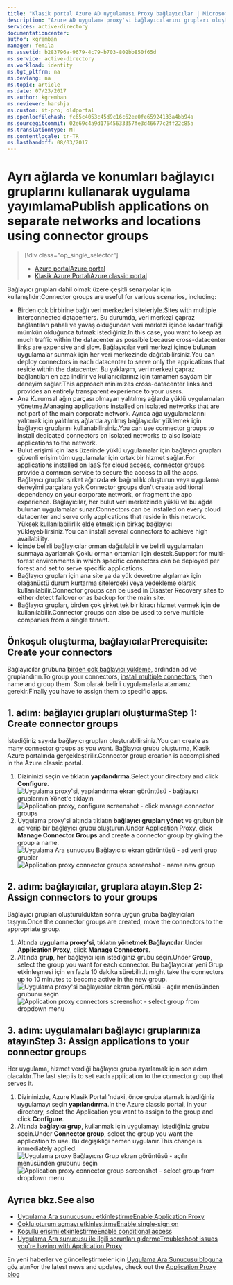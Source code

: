 ```yaml
---
title: "Klasik portal Azure AD uygulaması Proxy bağlayıcılar | Microsoft Docs"
description: "Azure AD uygulama proxy'si bağlayıcılarını grupları oluşturmak ve yönetmek nasıl ele alınmaktadır."
services: active-directory
documentationcenter: 
author: kgremban
manager: femila
ms.assetid: b283796a-9679-4c79-b703-802bb850f65d
ms.service: active-directory
ms.workload: identity
ms.tgt_pltfrm: na
ms.devlang: na
ms.topic: article
ms.date: 07/23/2017
ms.author: kgremban
ms.reviewer: harshja
ms.custom: it-pro; oldportal
ms.openlocfilehash: fc65c4053c45d9c16c62ee0fe65924133a4bb94a
ms.sourcegitcommit: 02e69c4a9d17645633357fe3d46677c2ff22c85a
ms.translationtype: MT
ms.contentlocale: tr-TR
ms.lasthandoff: 08/03/2017
---
```

# <a name="publish-applications-on-separate-networks-and-locations-using-connector-groups"></a><span data-ttu-id="10a1f-103">Ayrı ağlarda ve konumları bağlayıcı gruplarını kullanarak uygulama yayımlama</span><span class="sxs-lookup"><span data-stu-id="10a1f-103">Publish applications on separate networks and locations using connector groups</span></span>
> [!div class="op_single_selector"]
> * [<span data-ttu-id="10a1f-104">Azure portal</span><span class="sxs-lookup"><span data-stu-id="10a1f-104">Azure portal</span></span>](active-directory-application-proxy-connectors-azure-portal.md)
> * [<span data-ttu-id="10a1f-105">Klasik Azure Portalı</span><span class="sxs-lookup"><span data-stu-id="10a1f-105">Azure classic portal</span></span>](active-directory-application-proxy-connectors.md)
>
>

<span data-ttu-id="10a1f-106">Bağlayıcı grupları dahil olmak üzere çeşitli senaryolar için kullanışlıdır:</span><span class="sxs-lookup"><span data-stu-id="10a1f-106">Connector groups are useful for various scenarios, including:</span></span>

* <span data-ttu-id="10a1f-107">Birden çok birbirine bağlı veri merkezleri siteleriyle.</span><span class="sxs-lookup"><span data-stu-id="10a1f-107">Sites with multiple interconnected datacenters.</span></span> <span data-ttu-id="10a1f-108">Bu durumda, veri merkezi çapraz bağlantıları pahalı ve yavaş olduğundan veri merkezi içinde kadar trafiği mümkün olduğunca tutmak istediğiniz.</span><span class="sxs-lookup"><span data-stu-id="10a1f-108">In this case, you want to keep as much traffic within the datacenter as possible because cross-datacenter links are expensive and slow.</span></span> <span data-ttu-id="10a1f-109">Bağlayıcılar veri merkezi içinde bulunan uygulamalar sunmak için her veri merkezinde dağıtabilirsiniz.</span><span class="sxs-lookup"><span data-stu-id="10a1f-109">You can deploy connectors in each datacenter to serve only the applications that reside within the datacenter.</span></span> <span data-ttu-id="10a1f-110">Bu yaklaşım, veri merkezi çapraz bağlantıları en aza indirir ve kullanıcılarınız için tamamen saydam bir deneyim sağlar.</span><span class="sxs-lookup"><span data-stu-id="10a1f-110">This approach minimizes cross-datacenter links and provides an entirely transparent experience to your users.</span></span>
* <span data-ttu-id="10a1f-111">Ana Kurumsal ağın parçası olmayan yalıtılmış ağlarda yüklü uygulamaları yönetme.</span><span class="sxs-lookup"><span data-stu-id="10a1f-111">Managing applications installed on isolated networks that are not part of the main corporate network.</span></span> <span data-ttu-id="10a1f-112">Ayrıca ağa uygulamalarını yalıtmak için yalıtılmış ağlarda ayrılmış bağlayıcılar yüklemek için bağlayıcı gruplarını kullanabilirsiniz.</span><span class="sxs-lookup"><span data-stu-id="10a1f-112">You can use connector groups to install dedicated connectors on isolated networks to also isolate applications to the network.</span></span>
* <span data-ttu-id="10a1f-113">Bulut erişimi için Iaas üzerinde yüklü uygulamalar için bağlayıcı grupları güvenli erişim tüm uygulamalar için ortak bir hizmet sağlar.</span><span class="sxs-lookup"><span data-stu-id="10a1f-113">For applications installed on IaaS for cloud access, connector groups provide a common service to secure the access to all the apps.</span></span> <span data-ttu-id="10a1f-114">Bağlayıcı gruplar şirket ağınızda ek bağımlılık oluşturun veya uygulama deneyimi parçalara yok.</span><span class="sxs-lookup"><span data-stu-id="10a1f-114">Connector groups don't create additional dependency on your corporate network, or fragment the app experience.</span></span> <span data-ttu-id="10a1f-115">Bağlayıcılar, her bulut veri merkezinde yüklü ve bu ağda bulunan uygulamalar sunar.</span><span class="sxs-lookup"><span data-stu-id="10a1f-115">Connectors can be installed on every cloud datacenter and serve only applications that reside in this network.</span></span> <span data-ttu-id="10a1f-116">Yüksek kullanılabilirlik elde etmek için birkaç bağlayıcı yükleyebilirsiniz.</span><span class="sxs-lookup"><span data-stu-id="10a1f-116">You can install several connectors to achieve high availability.</span></span>
* <span data-ttu-id="10a1f-117">İçinde belirli bağlayıcılar orman dağıtılabilir ve belirli uygulamaları sunmaya ayarlamak Çoklu orman ortamları için destek.</span><span class="sxs-lookup"><span data-stu-id="10a1f-117">Support for multi-forest environments in which specific connectors can be deployed per forest and set to serve specific applications.</span></span>
* <span data-ttu-id="10a1f-118">Bağlayıcı grupları için ana site ya da yük devretme algılamak için olağanüstü durum kurtarma sitelerdeki veya yedekleme olarak kullanılabilir.</span><span class="sxs-lookup"><span data-stu-id="10a1f-118">Connector groups can be used in Disaster Recovery sites to either detect failover or as backup for the main site.</span></span>
* <span data-ttu-id="10a1f-119">Bağlayıcı grupları, birden çok şirket tek bir kiracı hizmet vermek için de kullanılabilir.</span><span class="sxs-lookup"><span data-stu-id="10a1f-119">Connector groups can also be used to serve multiple companies from a single tenant.</span></span>

## <a name="prerequisite-create-your-connectors"></a><span data-ttu-id="10a1f-120">Önkoşul: oluşturma, bağlayıcılar</span><span class="sxs-lookup"><span data-stu-id="10a1f-120">Prerequisite: Create your connectors</span></span>
<span data-ttu-id="10a1f-121">Bağlayıcılar grubuna [birden çok bağlayıcı yükleme](active-directory-application-proxy-enable.md), ardından ad ve gruplandırın.</span><span class="sxs-lookup"><span data-stu-id="10a1f-121">To group your connectors, [install multiple connectors](active-directory-application-proxy-enable.md), then name and group them.</span></span> <span data-ttu-id="10a1f-122">Son olarak belirli uygulamalarla atamanız gerekir.</span><span class="sxs-lookup"><span data-stu-id="10a1f-122">Finally you have to assign them to specific apps.</span></span>

## <a name="step-1-create-connector-groups"></a><span data-ttu-id="10a1f-123">1. adım: bağlayıcı grupları oluşturma</span><span class="sxs-lookup"><span data-stu-id="10a1f-123">Step 1: Create connector groups</span></span>
<span data-ttu-id="10a1f-124">İstediğiniz sayıda bağlayıcı grupları oluşturabilirsiniz.</span><span class="sxs-lookup"><span data-stu-id="10a1f-124">You can create as many connector groups as you want.</span></span> <span data-ttu-id="10a1f-125">Bağlayıcı grubu oluşturma, Klasik Azure portalında gerçekleştirilir.</span><span class="sxs-lookup"><span data-stu-id="10a1f-125">Connector group creation is accomplished in the Azure classic portal.</span></span>

1. <span data-ttu-id="10a1f-126">Dizininizi seçin ve tıklatın **yapılandırma**.</span><span class="sxs-lookup"><span data-stu-id="10a1f-126">Select your directory and click **Configure**.</span></span>  
    <span data-ttu-id="10a1f-127">![Uygulama proxy'si, yapılandırma ekran görüntüsü - bağlayıcı gruplarının Yönet'e tıklayın](./media/active-directory-application-proxy-connectors/app_proxy_connectors_creategroup.png)</span><span class="sxs-lookup"><span data-stu-id="10a1f-127">![Application proxy, configure screenshot - click manage connector groups](./media/active-directory-application-proxy-connectors/app_proxy_connectors_creategroup.png)</span></span>
2. <span data-ttu-id="10a1f-128">Uygulama proxy'si altında tıklatın **bağlayıcı grupları yönet** ve grubun bir ad verip bir bağlayıcı grubu oluşturun.</span><span class="sxs-lookup"><span data-stu-id="10a1f-128">Under Application Proxy, click **Manage Connector Groups** and create a connector group by giving the group a name.</span></span>  
    <span data-ttu-id="10a1f-129">![Uygulama Ara sunucusu Bağlayıcısı ekran görüntüsü - ad yeni grup gruplar](./media/active-directory-application-proxy-connectors/app_proxy_connectors_namegroup.png)</span><span class="sxs-lookup"><span data-stu-id="10a1f-129">![Application proxy connector groups screenshot - name new group](./media/active-directory-application-proxy-connectors/app_proxy_connectors_namegroup.png)</span></span>

## <a name="step-2-assign-connectors-to-your-groups"></a><span data-ttu-id="10a1f-130">2. adım: bağlayıcılar, gruplara atayın.</span><span class="sxs-lookup"><span data-stu-id="10a1f-130">Step 2: Assign connectors to your groups</span></span>
<span data-ttu-id="10a1f-131">Bağlayıcı grupları oluşturulduktan sonra uygun gruba bağlayıcıları taşıyın.</span><span class="sxs-lookup"><span data-stu-id="10a1f-131">Once the connector groups are created, move the connectors to the appropriate group.</span></span>

1. <span data-ttu-id="10a1f-132">Altında **uygulama proxy'si**, tıklatın **yönetmek Bağlayıcılar**.</span><span class="sxs-lookup"><span data-stu-id="10a1f-132">Under **Application Proxy**, click **Manage Connectors**.</span></span>
2. <span data-ttu-id="10a1f-133">Altında **grup**, her bağlayıcı için istediğiniz grubu seçin.</span><span class="sxs-lookup"><span data-stu-id="10a1f-133">Under **Group**, select the group you want for each connector.</span></span> <span data-ttu-id="10a1f-134">Bu bağlayıcılar yeni Grup etkinleşmesi için en fazla 10 dakika sürebilir.</span><span class="sxs-lookup"><span data-stu-id="10a1f-134">It might take the connectors up to 10 minutes to become active in the new group.</span></span>  
    <span data-ttu-id="10a1f-135">![Uygulama proxy'si bağlayıcılar ekran görüntüsü - açılır menüsünden grubunu seçin](./media/active-directory-application-proxy-connectors/app_proxy_connectors_connectorlist.png)</span><span class="sxs-lookup"><span data-stu-id="10a1f-135">![Application proxy connectors screenshot - select group from dropdown menu](./media/active-directory-application-proxy-connectors/app_proxy_connectors_connectorlist.png)</span></span>

## <a name="step-3-assign-applications-to-your-connector-groups"></a><span data-ttu-id="10a1f-136">3. adım: uygulamaları bağlayıcı gruplarınıza atayın</span><span class="sxs-lookup"><span data-stu-id="10a1f-136">Step 3: Assign applications to your connector groups</span></span>
<span data-ttu-id="10a1f-137">Her uygulama, hizmet verdiği bağlayıcı gruba ayarlamak için son adım olacaktır.</span><span class="sxs-lookup"><span data-stu-id="10a1f-137">The last step is to set each application to the connector group that serves it.</span></span>

1. <span data-ttu-id="10a1f-138">Dizininizde, Azure Klasik Portalı'ndaki, önce gruba atamak istediğiniz uygulamayı seçin **yapılandırma**.</span><span class="sxs-lookup"><span data-stu-id="10a1f-138">In the Azure classic portal, in your directory, select the Application you want to assign to the group and click **Configure**.</span></span>
2. <span data-ttu-id="10a1f-139">Altında **bağlayıcı grup**, kullanmak için uygulamayı istediğiniz grubu seçin.</span><span class="sxs-lookup"><span data-stu-id="10a1f-139">Under **Connector group**, select the group you want the application to use.</span></span> <span data-ttu-id="10a1f-140">Bu değişikliği hemen uygulanır.</span><span class="sxs-lookup"><span data-stu-id="10a1f-140">This change is immediately applied.</span></span>  
    <span data-ttu-id="10a1f-141">![Uygulama proxy Bağlayıcısı Grup ekran görüntüsü - açılır menüsünden grubunu seçin](./media/active-directory-application-proxy-connectors/app_proxy_connectors_newgroup.png)</span><span class="sxs-lookup"><span data-stu-id="10a1f-141">![Application proxy connector group screenshot - select group from dropdown menu](./media/active-directory-application-proxy-connectors/app_proxy_connectors_newgroup.png)</span></span>

## <a name="see-also"></a><span data-ttu-id="10a1f-142">Ayrıca bkz.</span><span class="sxs-lookup"><span data-stu-id="10a1f-142">See also</span></span>
* [<span data-ttu-id="10a1f-143">Uygulama Ara sunucusunu etkinleştirme</span><span class="sxs-lookup"><span data-stu-id="10a1f-143">Enable Application Proxy</span></span>](active-directory-application-proxy-enable.md)
* [<span data-ttu-id="10a1f-144">Çoklu oturum açmayı etkinleştirme</span><span class="sxs-lookup"><span data-stu-id="10a1f-144">Enable single-sign on</span></span>](active-directory-application-proxy-sso-using-kcd.md)
* [<span data-ttu-id="10a1f-145">Koşullu erişimi etkinleştirme</span><span class="sxs-lookup"><span data-stu-id="10a1f-145">Enable conditional access</span></span>](active-directory-application-proxy-conditional-access.md)
* [<span data-ttu-id="10a1f-146">Uygulama Ara sunucusu ile ilgili sorunları giderme</span><span class="sxs-lookup"><span data-stu-id="10a1f-146">Troubleshoot issues you're having with Application Proxy</span></span>](active-directory-application-proxy-troubleshoot.md)

<span data-ttu-id="10a1f-147">En yeni haberler ve güncelleştirmeler için [Uygulama Ara Sunucusu bloguna](http://blogs.technet.com/b/applicationproxyblog/) göz atın</span><span class="sxs-lookup"><span data-stu-id="10a1f-147">For the latest news and updates, check out the [Application Proxy blog](http://blogs.technet.com/b/applicationproxyblog/)</span></span>

